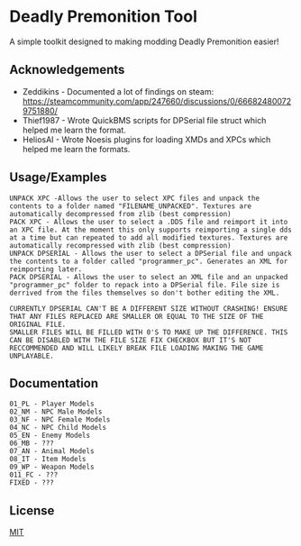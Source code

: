 # Deadly Premonition Tool

A simple toolkit designed to making modding Deadly Premonition easier!

## Acknowledgements

 - Zeddikins - Documented a lot of findings on steam:  
https://steamcommunity.com/app/247660/discussions/0/666824800729751880/
 - Thief1987 - Wrote QuickBMS scripts for DPSerial file struct which helped me learn the format.
 - HeliosAI - Wrote Noesis plugins for loading XMDs and XPCs which helped me learn the formats.

## Usage/Examples

```
UNPACK XPC -Allows the user to select XPC files and unpack the contents to a folder named "FILENAME_UNPACKED". Textures are automatically decompressed from zlib (best compression)
PACK XPC - Allows the user to select a .DDS file and reimport it into an XPC file. At the moment this only supports reimporting a single dds at a time but can repeated to add all modified textures. Textures are automatically recompressed with zlib (best compression)
UNPACK DPSERIAL - Allows the user to select a DPSerial file and unpack the contents to a folder called "programmer_pc". Generates an XML for reimporting later.
PACK DPSERIAL - Allows the user to select an XML file and an unpacked "programmer_pc" folder to repack into a DPSerial file. File size is derrived from the files themselves so don't bother editing the XML.

CURRENTLY DPSERIAL CAN'T BE A DIFFERENT SIZE WITHOUT CRASHING! ENSURE THAT ANY FILES REPLACED ARE SMALLER OR EQUAL TO THE SIZE OF THE ORIGINAL FILE.
SMALLER FILES WILL BE FILLED WITH 0'S TO MAKE UP THE DIFFERENCE. THIS CAN BE DISABLED WITH THE FILE SIZE FIX CHECKBOX BUT IT'S NOT RECCOMMENDED AND WILL LIKELY BREAK FILE LOADING MAKING THE GAME UNPLAYABLE.
```

## Documentation
```MODEL KEY:
01_PL - Player Models
02_NM - NPC Male Models
03_NF - NPC Female Models
04_NC - NPC Child Models
05_EN - Enemy Models
06_MB - ???
07_AN - Animal Models
08_IT - Item Models
09_WP - Weapon Models
011_FC - ???
FIXED - ???
```

## License

[MIT](https://choosealicense.com/licenses/mit/)

